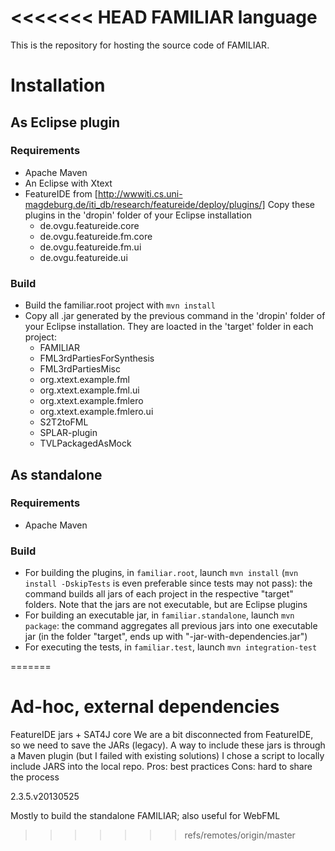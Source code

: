 <<<<<<< HEAD
FAMILIAR language
=================

This is the repository for hosting the source code of FAMILIAR. 

# Installation
## As Eclipse plugin
### Requirements
 * Apache Maven
 * An Eclipse with Xtext 
 * FeatureIDE from [http://wwwiti.cs.uni-magdeburg.de/iti_db/research/featureide/deploy/plugins/]
   Copy these plugins in the 'dropin' folder of your Eclipse installation
   - de.ovgu.featureide.core
   - de.ovgu.featureide.fm.core
   - de.ovgu.featureide.fm.ui
   - de.ovgu.featureide.ui

### Build
 * Build the familiar.root project with ```mvn install```
 * Copy all .jar generated by the previous command in the 'dropin' folder of your Eclipse installation.
They are loacted in the 'target' folder in each project:
   - FAMILIAR
   - FML3rdPartiesForSynthesis
   - FML3rdPartiesMisc
   - org.xtext.example.fml
   - org.xtext.example.fml.ui
   - org.xtext.example.fmlero
   - org.xtext.example.fmlero.ui
   - S2T2toFML
   - SPLAR-plugin
   - TVLPackagedAsMock

## As standalone
### Requirements
 * Apache Maven
 
### Build
 * For building the plugins, in ``familiar.root``, launch ```mvn install``` (```mvn install -DskipTests``` is even preferable since tests may not pass): the command builds all jars of each project in the respective "target" folders. Note that the jars are not executable, but are Eclipse plugins
 * For building an executable jar, in ``familiar.standalone``, launch ```mvn package```: the command aggregates all previous jars into one executable jar (in the folder "target", ends up with "-jar-with-dependencies.jar")
 * For executing the tests, in ``familiar.test``, launch ```mvn integration-test``` 
  
=======
# Ad-hoc, external dependencies 

FeatureIDE jars + SAT4J core
We are a bit disconnected from FeatureIDE, so we need to save the JARs (legacy).
A way to include these jars is through a Maven plugin (but I failed with existing solutions) 
I chose a script to locally include JARS into the local repo. 
Pros: best practices
Cons: hard to share the process   

2.3.5.v20130525

Mostly to build the standalone FAMILIAR; also useful for WebFML

>>>>>>> refs/remotes/origin/master
